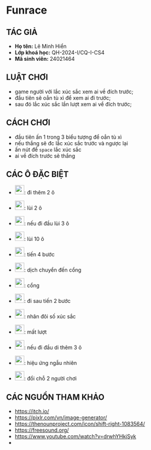 # Funrace
  ## TÁC GIẢ
- **Họ tên:** Lê Minh Hiển
- **Lớp khoá học:** QH-2024-I/CQ-I-CS4
- **Mã sinh viên:** 24021464
## LUẬT CHƠI
- game người với lắc xúc sắc xem ai về đích trước;
- đầu tiên sẽ oẳn tù xì để xem ai đi trước;
- sau đó lắc xúc sắc lần lượt xem ai về đích trước;
## CÁCH CHƠI
- đầu tiên ấn 1 trong 3 biểu tượng để oẳn tù xì
- nếu thắng sẽ đc lắc xúc sắc trước và ngược lại
- ấn nút để `space` lắc xúc sắc
- ai về đích trước sẽ thắng
## CÁC Ô ĐẶC BIỆT
- <img src="https://github.com/user-attachments/assets/9d2a8bae-25ea-401c-baf5-9df89d008751" width="25" >: đi thêm 2 ô

- <img src="https://github.com/user-attachments/assets/c3545d87-5ca3-49fb-82a3-af9aba3c4ede" width="25" >: lùi 2 ô

- <img src="https://github.com/user-attachments/assets/0d29d653-98fa-46df-a7e3-22b68f449e0f" width="25" >: nếu đi đầu lùi 3 ô

- <img src="https://github.com/user-attachments/assets/9b8f05dc-eb94-486b-8e25-ad270cc99daf" width="25" >: lùi 10 ô

- <img src="https://github.com/user-attachments/assets/1ca0e273-18bb-4573-89cd-5a33e9ab68fc" width="25" >: tiến 4 bước

- <img src="https://github.com/user-attachments/assets/eab97253-a41c-48cb-9283-d1857050a640" width="25" >: dịch chuyển đến cổng

- <img src="https://github.com/user-attachments/assets/ca968286-5f0a-4319-a0b9-0fd2bf73d2dc" width="25" >: cổng

- <img src="https://github.com/user-attachments/assets/095985aa-bff6-4242-9808-501156dfa7e3" width="25" >: đi sau tiến 2 bước

- <img src="https://github.com/user-attachments/assets/7a016c9d-c271-44b6-8c12-cf125620c4e7" width="25" >: nhân đôi số xúc sắc 

- <img src="https://github.com/user-attachments/assets/2885a209-0715-40c5-9100-b04317d4b3f5" width="25" >: mất lượt

- <img src="https://github.com/user-attachments/assets/749126a8-1298-4d1d-b41a-2767737f99b6" width="25" >: nếu đi đầu di thêm 3 ô

- <img src="https://github.com/user-attachments/assets/cbd0bc5a-ac8b-4a76-990b-361809ae1ab1" width="25" >: hiệu ứng ngẫu nhiên

- <img src="https://github.com/user-attachments/assets/5fdf389e-f35f-4ac3-8edd-17fac7df864f" width="25" >: đổi chỗ 2 người chơi
## CÁC NGUỒN THAM KHẢO
- https://itch.io/
- https://pixlr.com/vn/image-generator/
- https://thenounproject.com/icon/shift-right-1083564/
- https://freesound.org/
- https://www.youtube.com/watch?v=drwhYHkjSyk
- 
